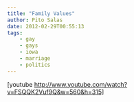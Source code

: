 ```yaml
---
title: "Family Values"
author: Pito Salas
date: 2012-02-29T00:55:13
tags:
    - gay
    - gays
    - iowa
    - marriage
    - politics
---
```




[youtube http://www.youtube.com/watch?v=FSQQK2Vuf9Q&w=560&h=315]


